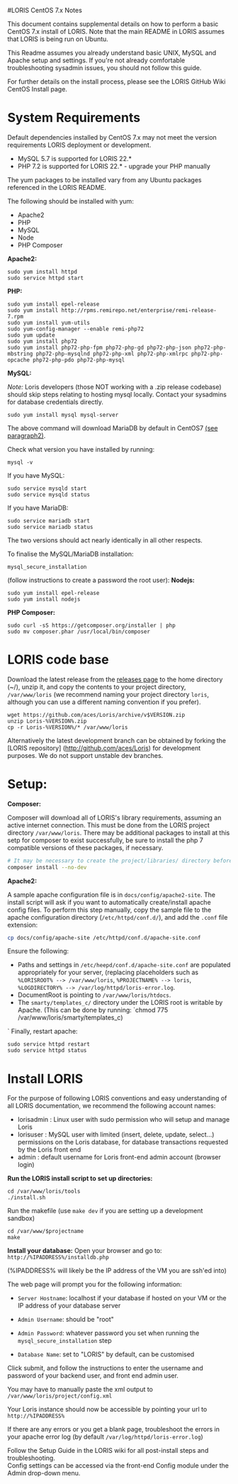 #LORIS CentOS 7.x Notes

This document contains supplemental details on how to perform a basic CentOS 7.x install of LORIS.
Note that the main README in LORIS assumes that LORIS is being run on Ubuntu.

This Readme assumes you already understand basic UNIX, MySQL and Apache setup and
settings. If you're not already comfortable troubleshooting sysadmin issues,
you should not follow this guide.

For further details on the install process, please see the LORIS GitHub Wiki CentOS Install page.  

# System Requirements

Default dependencies installed by CentOS 7.x may not meet the version requirements LORIS deployment or development.
* MySQL 5.7 is supported for LORIS 22.*
* PHP 7.2 is supported for LORIS 22.* - upgrade your PHP manually

The yum packages to be installed vary from any Ubuntu packages referenced in the LORIS README.

The following should be installed with yum:
 * Apache2
 * PHP
 * MySQL
 * Node
 * PHP Composer

**Apache2:**
```
sudo yum install httpd 
sudo service httpd start
```
**PHP:**
```
sudo yum install epel-release
sudo yum install http://rpms.remirepo.net/enterprise/remi-release-7.rpm
sudo yum install yum-utils
sudo yum-config-manager --enable remi-php72
sudo yum update
sudo yum install php72
sudo yum install php72-php-fpm php72-php-gd php72-php-json php72-php-mbstring php72-php-mysqlnd php72-php-xml php72-php-xmlrpc php72-php-opcache php72-php-pdo php72-php-mysql
```
**MySQL:**

*Note:* Loris developers (those NOT working with a .zip release codebase) should skip steps relating to hosting mysql locally. Contact your sysadmins for database credentials directly.
``` 
sudo yum install mysql mysql-server
```
The above command will download MariaDB by default in CentOS7 [(see paragraph2)](https://www.digitalocean.com/community/tutorials/how-to-install-mysql-on-centos-7).

Check what version you have installed by running:
```
mysql -v
```
If you have MySQL:
```
sudo service mysqld start
sudo service mysqld status
```
If you have MariaDB:
```
sudo service mariadb start
sudo service mariadb status
```
The two versions should act nearly identically in all other respects. 

To finalise the MySQL/MariaDB installation: 
```
mysql_secure_installation
```
(follow instructions to create a password the root user):
**Nodejs:**
```
sudo yum install epel-release
sudo yum install nodejs
```
**PHP Composer:**
```
sudo curl -sS https://getcomposer.org/installer | php
sudo mv composer.phar /usr/local/bin/composer
```
# LORIS code base

Download the latest release from the [releases page](https://github.com/aces/Loris/releases) to the home directory (~/), unzip it, and copy the contents to your project directory, `/var/www/loris` (we recommend naming your project directory `loris`, although you can use a different naming convention if you prefer). 
```
wget https://github.com/aces/Loris/archive/v$VERSION.zip
unzip Loris-%VERSION%.zip
cp -r Loris-%VERSION%/* /var/www/loris
```

Alternatively the latest development branch can be obtained by forking the [LORIS repository] (http://github.com/aces/Loris) for development purposes. We do not support unstable dev branches. 

# Setup:

**Composer:**

Composer will download all of LORIS's library requirements, assuming an active internet connection.
This must be done from the LORIS project directory `/var/www/loris`. There may be additional packages
to install at this setp for composer to exist successfully, be sure to install the php 7 compatible 
versions of these packages, if necessary. 

```bash
# It may be necessary to create the project/libraries/ directory before running composer install 
composer install --no-dev
```

**Apache2:**

A sample apache configuration file is in `docs/config/apache2-site`. 
The install script will ask if you want to automatically create/install apache config files.
To perform this step manually, copy the sample file to the apache configuration directory (`/etc/httpd/conf.d/`), and add the `.conf` file extension:

```bash
cp docs/config/apache-site /etc/httpd/conf.d/apache-site.conf
```

Ensure the following: 

 * Paths and settings in `/etc/heepd/conf.d/apache-site.conf` are populated appropriately for your server, (replacing placeholders such as `%LORISROOT% --> /var/www/loris`, `%PROJECTNAME% --> loris`, `%LOGDIRECTORY% --> /var/log/httpd/loris-error.log`. 
 * DocumentRoot is pointing to `/var/www/loris/htdocs`.
 * The `smarty/templates_c/` directory under the LORIS root is writable by Apache.
 (This can be done by running: `chmod 775 /var/www/loris/smarty/templates_c)

`
Finally, restart apache:
```
sudo service httpd restart
sudo service httpd status
```
# Install LORIS

For the purpose of following LORIS conventions and easy understanding of all LORIS documentation, we recommend the following account names: 

* lorisadmin : Linux user with sudo permission who will setup and manage Loris
* lorisuser : MySQL user with limited (insert, delete, update, select...) permissions on the Loris database, for database transactions requested by the Loris front end
* admin : default username for Loris front-end admin account (browser login)

**Run the LORIS install script to set up directories:**

```
cd /var/www/loris/tools
./install.sh
```
Run the makefile (use `make dev` if you are setting up a development sandbox)
```
cd /var/www/$projectname
make
```
**Install your database:**
Open your browser and go to: `http://%IPADDRESS%/installdb.php`

(%IPADDRESS% will likely be the IP address of the VM you are ssh'ed into)

The web page will prompt you for the following information: 

 * `Server Hostname`: localhost if your database if hosted on your VM or the IP address of your database server

 * `Admin Username`: should be "root" 

 * `Admin Password`: whatever password you set when running the `mysql_secure_installation` step

 * `Database Name`: set to "LORIS" by default, can be customised

Click submit, and follow the instructions to enter the username and password of your backend user, and front end admin user. 

You may have to manually paste the xml output to `/var/www/loris/project/config.xml`

Your Loris instance should now be accessible by pointing your url to `http://%IPADDRESS%`

If there are any errors or you get a blank page, troubleshoot the errors in your apache error log (by default
 `/var/log/httpd/loris-error.log`) 

Follow the Setup Guide in the LORIS wiki for all post-install steps and troubleshooting.  
Config settings can be accessed via the front-end Config module under the Admin drop-down menu.

